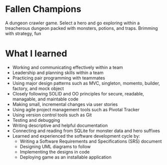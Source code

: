 # Fallen Champions
A dungeon crawler game. 
Select a hero and go exploring within a treacherous dungeon packed with monsters, potions, and traps.
Brimming with strategy, fun 

# What I learned
* Working and communicating effectively within a team
* Leadership and planning skills within a team
* Practicing pair programming with teammates
* Using major design patterns such as MVC, singleton, momento, builder, factory, and mock object
* Closely following SOLID and OO principles for secure, readable, managable, and maintable code
* Making small, incremental changes via user stories
* Using agile project management tools such as Pivotal Tracker
* Using version control tools such as Git
* Testing and debugging
* Writing descriptive and helpful documentation
* Connecting and reading from SQLite for monster data and hero suffixes
* Learned and experienced the software development cycle by:
   * Writing a Software Requirements and Specifications (SRS) document
   * Designing UML diagrams to follow
   * Implementing the designs in code
   * Deploying game as an installable application
